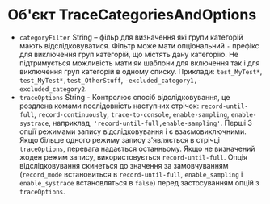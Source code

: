 # Об'єкт TraceCategoriesAndOptions

* `categoryFilter` String – фільр для визначення які групи категорій мають відслідковуватися. Фільтр може мати опціональний `-` префікс для виключення груп категорій, що містять дану категорію. Не підтримується можливість мати як шаблони для включення так і для виключення груп категорій в одному списку. Приклади: `test_MyTest*`, `test_MyTest*,test_OtherStuff`, `-excluded_category1,-excluded_category2`.
* `traceOptions` String - Контролює спосіб відслідковування, це роздлена комами послідовність наступних стрічок: `record-until-full`, `record-continuously`, `trace-to-console`, `enable-sampling`, `enable-systrace`, наприклад, `'record-until-full,enable-sampling'`. Перші 3 опції режимами запису відслідковування і є взаємовиключними. Якщо більше одного режиму запису з'являється в стрічці `traceOptions`, перевага надається останньому. Якщо не визначений жоден режим запису, використовується `record-until-full`. Опція відслідковування скинеться до значення за замовчуванням (`record_mode` встановиться в `record-until-full`, `enable_sampling` і `enable_systrace` встановляться в `false`) перед застосуванням опцій з `traceOptions`.
